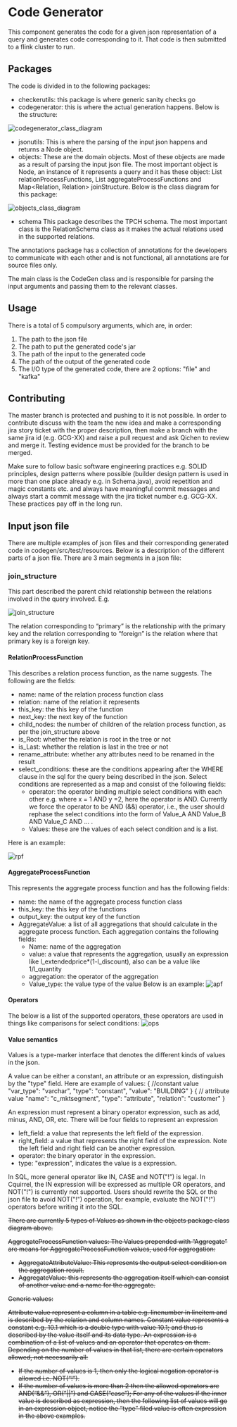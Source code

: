 # Code Generator
This component generates the code for a given json representation of a query and generates code corresponding to it. That code is then submitted to a flink cluster to run.

## Packages
The code is divided in to the following packages:
* checkerutils: this package is where generic sanity checks go
* codegenerator: this is where the actual generation happens.
Below is the structure:

![codegenerator_class_diagram](readme_resources/codegenerator_class_diagram.png)
* jsonutils: This is where the parsing of the input json happens and returns a Node object.
* objects: These are the domain objects. Most of these objects are made as a result of parsing the input json file. The most important object is Node, an instance of it represents a query and it has these object: List<RelationProcessFunction> relationProcessFunctions, List<AggregateProcessFunction> aggregateProcessFunctions and Map<Relation, Relation> joinStructure.
Below is the class diagram for this package:

![objects_class_diagram](readme_resources/objects_class_diagram.png)

* schema
This package describes the TPCH schema. The most important class is the RelationSchema class as it makes the actual relations used in the supported relations.

The annotations package has a collection of annotations for the developers to communicate with each other and is not functional, all annotations are for source files only.

The main class is the CodeGen class and is responsible for parsing the input arguments and passing them to the relevant classes.


## Usage
There is a total of 5 compulsory arguments, which are, in order:
1. The path to the json file
1. The path to put the generated code's jar
1. The path of the input to the generated code
1. The path of the output of the generated code
1. The I/O type of the generated code, there are 2 options: "file" and "kafka"

## Contributing
The master branch is protected and pushing to it is not possible. In order to contribute discuss with the team the new idea and make a corresponding jira story ticket with the proper description, then make a branch with the same jira id (e.g. GCG-XX) and raise a pull request and ask Qichen to review and merge it. Testing evidence must be provided for the branch to be merged.

Make sure to follow basic software engineering practices e.g. SOLID principles, design patterns where possible (builder design pattern is used in more than one place already e.g. in Schema.java), avoid repetition and magic constants etc. and always have meaningful commit messages and always start a commit message with the jira ticket number e.g. GCG-XX. These practices pay off in the long run.

## Input json file
There are multiple examples of json files and their corresponding generated code in codegen/src/test/resources. Below is a description of the different parts of a json file.
There are 3 main segments in a json file:
### join_structure
This part described the parent child relationship between the relations involved in the query involved. E.g.

![join_structure](readme_resources/join_structure.PNG)

The relation corresponding to “primary” is the relationship with the primary key and the relation corresponding to “foreign” is the relation where that primary key is a foreign key.


#### RelationProcessFunction
This describes a relation process function, as the name suggests. 
The following are the fields:
* name: name of the relation process function class
* relation: name of the relation it represents
* this_key: the this key of the function
* next_key: the next key of the function
* child_nodes: the number of children of the relation process function, as per the join_structure above
* is_Root: whether the relation is root in the tree or not
* is_Last: whether the relation is last in the tree or not
* rename_attribute: whether any attributes need to be renamed in the result
* select_conditions: these are the conditions appearing after the WHERE clause in the sql for the query being described in the json. Select conditions are represented as a map and consist of the following fields:
    * 	operator: the operator binding multiple select conditions with each other e.g. where x = 1 AND y =2, here the operator is AND. Currently we force the operator to be AND (&&) operator, i.e., the user should rephase the select conditions into the form of Value_A AND Value_B AND Value_C AND ... .
    *	Values: these are the values of each select condition and is a list.

Here is an example:

![rpf](readme_resources/rpf.PNG)

#### AggregateProcessFunction
This represents the aggregate process function and has the following fields:
* name: the name of the aggregate process function class
* this_key: the this key of the functions
* output_key: the output key of the function
* AggregateValue: a list of all aggregations that should calculate in the aggregate process function.  Each aggregation contains the following fields:
    * Name: name of the aggregation
    * value: a value that represents the aggregation, usually an expression like l_extendedprice*(1-l_discount), also can be a value like 1/l_quantity
    * aggregation: the operator of the aggregation
    * Value_type: the value type of the value
Below is an example:
![apf](readme_resources/apf.PNG)

#### Operators
The below is a list of the supported operators, these operators are used in things like comparisons for select conditions:
![ops](readme_resources/operators.png)

#### Value semantics
Values is a type-marker interface that denotes the different kinds of values in the json. 

A value can be either a constant, an attribute or an expression, distinguish by the "type" field.  Here are example of values:
{ //constant value
  "var_type": "varchar",
  "type": "constant",
  "value": "BUILDING"
}
{ // attribute value
  "name": "c_mktsegment",
  "type": "attribute",
  "relation": "customer"
} 

An expression must represent a binary operator expression, such as add, minus, AND, OR, etc.  There will be four fields to represent an expression
*  left_field: a value that represents the left field of the expression.
*  right_field: a value that represents the right field of the expression.  Note the left field and right field can be another expression.
*  operator: the binary operator in the expression.
*  type: "expression", indicates the value is a expression. 

In SQL, more general operator like IN, CASE and NOT("!") is legal.  In Cquirrel, the IN expression will be expressed as multiple OR operators, and NOT("!") is currently not supported.  Users should rewrite the SQL or the json file to avoid NOT("!") operation, for example, evaluate the NOT("!") operators before writing it into the SQL. 

<s>There are currently 5 types of Values as shown in the objects package class diagram above.
 
AggregateProcessFunction values:
The Values prepended with “Aggregate” are means for AggregateProcessFunction values, used for aggregation:
* AggregateAttributeValue: This represents the output select condition on the aggregation result.
* AggregateValue: this represents the aggregation itself which can consist of another value and a name for the aggregate.

Generic values:

Attribute value represent a column in a table e.g. linenumber in lineitem and is described by the relation and column names.
Constant value represents a constant e.g. 10.1 which is a double type with value 10.1; and thus is described by the value itself and its data type.
An expression is a combination of a list of values and an operator that operates on them. Depending on the number of values in that list, there are certain operators allowed, not necessarily all:
* If the number of values is 1, then only the logical negation operator is allowed i.e. NOT(“!”).
* If the number of values is more than 2 then the allowed operators are AND(“&&”), OR(”||”) and CASE(“case”);
For any of the values if the inner value is described as expression, then the following list of values will go in an expression object, notice the “type” filed value is often expression in the above examples.</s>
